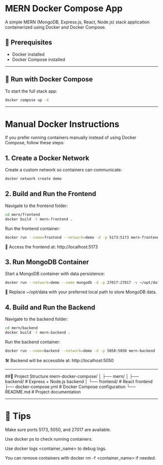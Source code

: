 # MERN Docker Compose App

A simple MERN (MongoDB, Express.js, React, Node.js) stack application containerized using Docker and Docker Compose.

## 🔧 Prerequisites

- Docker installed
- Docker Compose installed

---

## 🚀 Run with Docker Compose

To start the full stack app:

```sh
docker compose up -d
```
_______________________________________________________________________________________________________________________
# Manual Docker Instructions
If you prefer running containers manually instead of using Docker Compose, follow these steps:

## 1. Create a Docker Network
Create a custom network so containers can communicate:
```sh 
docker network create demo
```
## 2. Build and Run the Frontend
Navigate to the frontend folder:
```sh
cd mern/frontend
docker build -t mern-frontend .
```

Run the frontend container:
```sh
docker run --name=frontend --network=demo -d -p 5173:5173 mern-frontend
```
🔗 Access the frontend at: http://localhost:5173

## 3. Run MongoDB Container
Start a MongoDB container with data persistence:
```sh
docker run --network=demo --name mongodb -d -p 27017:27017 -v ~/opt/data:/data/db mongo:latest
```
💾 Replace ~/opt/data with your preferred local path to store MongoDB data.

## 4. Build and Run the Backend
Navigate to the backend folder:
```sh
cd mern/backend
docker build -t mern-backend .
```
Run the backend container:
```sh
docker run --name=backend --network=demo -d -p 5050:5050 mern-backend
```
🛠️ Backend will be accessible at: http://localhost:5050
________________________________________________________________________________________________________
##📁 Project Structure
mern-docker-compose/
│
├── mern/
│   ├── backend/          # Express + Node.js backend
│   └── frontend/         # React frontend
├── docker-compose.yml    # Docker Compose configuration
└── README.md             # Project documentation
_________________________________________________________________________________________________________
# 🧠 Tips
Make sure ports 5173, 5050, and 27017 are available.

Use docker ps to check running containers.

Use docker logs <container_name> to debug logs.

You can remove containers with docker rm -f <container_name> if needed.

